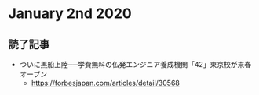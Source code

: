 # January 2nd 2020
## 読了記事
- ついに黒船上陸──学費無料の仏発エンジニア養成機関「42」東京校が来春オープン
	- https://forbesjapan.com/articles/detail/30568
